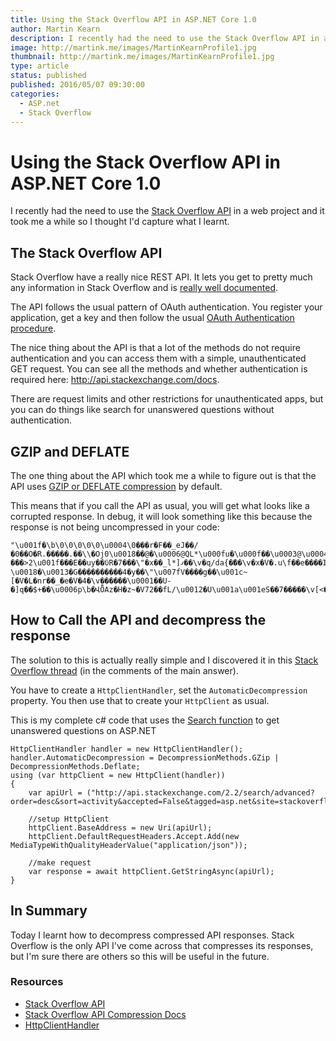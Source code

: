 ```yaml
---
title: Using the Stack Overflow API in ASP.NET Core 1.0
author: Martin Kearn
description: I recently had the need to use the Stack Overflow API in a web project and it took me a while so I thought I'd capture what I learnt.
image: http://martink.me/images/MartinKearnProfile1.jpg
thumbnail: http://martink.me/images/MartinKearnProfile1.jpg
type: article
status: published
published: 2016/05/07 09:30:00
categories: 
  - ASP.net
  - Stack Overflow
---
```


# Using the Stack Overflow API in ASP.NET Core 1.0
I recently had the need to use the [Stack Overflow API](http://api.stackexchange.com/) in a web project and it took me a while so I thought I'd capture what I learnt.

## The Stack Overflow API
Stack Overflow have a really nice REST API. It lets you get to pretty much any information in Stack Overflow and is [really well documented](http://api.stackexchange.com/docs).

The API follows the usual pattern of OAuth authentication. You register your application, get a key and then follow the usual [OAuth Authentication procedure](http://api.stackexchange.com/docs/authentication).

The nice thing about the API is that a lot of the methods do not require authentication and you can access them with a simple, unauthenticated GET request. You can see all the methods and whether authentication is required here: http://api.stackexchange.com/docs. 

There are request limits and other restrictions for unauthenticated apps, but you can do things like search for unanswered questions without authentication.

## GZIP and DEFLATE
The one thing about the API which took me a while to figure out is that the API uses [GZIP or DEFLATE compression](http://api.stackexchange.com/docs/compression) by default.

This means that if you call the API as usual, you will get what looks like a corrupted response. In debug, it will look something like this because the response is not being uncompressed in your code:

```
"\u001f�\b\0\0\0\0\0\u0004\0���r�F��_eJ��/�0��O�R.�����.��\\�Օj0\u0018��@�\u0006@QL*\u000fu�\u000f��\u0003@\u0004I�\u0006���lB\u0001��0�\u000f{�{\u001a��\"����x�\u007f^�r�\u001f.d���u}���>2\u001f���E��uy��ϋR�7���\"�x��_l*]ޤ��\v�q/da{�ޭ��\v�x�V�.u\f��e����IWr�'�u��^X�v��\\��^ֲ�T��j>ZZxv��\u001e\u0013*�Q\u001c\u0005<d~ \u0018�\u0013�G����������4�y��\"\u007fV����g��\u001c~[�V�L�nr��_�e�V�4�\v������\u0001��U-�]q��$+��\u0006p\b�ՎȪAz�H�z~�V72��fL/\u0012�U\u001a\u001eS��7�����\v[<�h.��S�TQ�]P��ɪ���N��zw\u0013�\u001a�s��\u001d;�m8�Jm�n�\u0014����\u001b�\v<��[�~\u0010���=�NVY�Ƃ\u0019�0�t���t�i�#�Jfj���NuY\u0016�������L�NAPAz\n�
```

## How to Call the API and decompress the response
The solution to this is actually really simple and I discovered it in this [Stack Overflow thread](http://stackoverflow.com/questions/839888/httpwebrequest-native-gzip-compression/7775204?noredirect=1#comment59368488_7775204) (in the comments of the main answer).

You have to create a `HttpClientHandler`, set the `AutomaticDecompression` property. You then use that to create your `HttpClient` as usual.

This is my complete c# code that uses the [Search function](http://api.stackexchange.com/docs/search) to get unanswered questions on ASP.NET

```
HttpClientHandler handler = new HttpClientHandler();
handler.AutomaticDecompression = DecompressionMethods.GZip | DecompressionMethods.Deflate;
using (var httpClient = new HttpClient(handler))
{
    var apiUrl = ("http://api.stackexchange.com/2.2/search/advanced?order=desc&sort=activity&accepted=False&tagged=asp.net&site=stackoverflow");

    //setup HttpClient
    httpClient.BaseAddress = new Uri(apiUrl);
    httpClient.DefaultRequestHeaders.Accept.Add(new MediaTypeWithQualityHeaderValue("application/json"));

    //make request
    var response = await httpClient.GetStringAsync(apiUrl);
}
```

## In Summary
Today I learnt how to decompress compressed API responses. Stack Overflow is the only API I've come across that compresses its responses, but I'm sure there are others so this will be useful in the future.

### Resources
* [Stack Overflow API](http://api.stackexchange.com/)
* [Stack Overflow API Compression Docs](http://api.stackexchange.com/docs/compression)
* [HttpClientHandler](https://msdn.microsoft.com/en-us/library/system.net.http.httpclienthandler.aspx)

